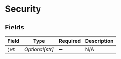 # Security


## Fields

| Field              | Type               | Required           | Description        |
| ------------------ | ------------------ | ------------------ | ------------------ |
| `jwt`              | *Optional[str]*    | :heavy_minus_sign: | N/A                |